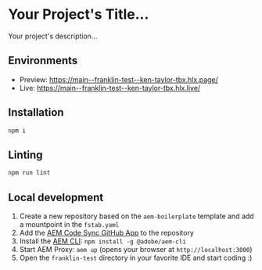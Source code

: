 # Your Project's Title...
Your project's description...

## Environments
- Preview: https://main--franklin-test--ken-taylor-tbx.hlx.page/
- Live: https://main--franklin-test--ken-taylor-tbx.hlx.live/

## Installation

```sh
npm i
```

## Linting

```sh
npm run lint
```

## Local development

1. Create a new repository based on the `aem-boilerplate` template and add a mountpoint in the `fstab.yaml`
1. Add the [AEM Code Sync GitHub App](https://github.com/apps/aem-code-sync) to the repository
1. Install the [AEM CLI](https://github.com/adobe/helix-cli): `npm install -g @adobe/aem-cli`
1. Start AEM Proxy: `aem up` (opens your browser at `http://localhost:3000`)
1. Open the `franklin-test` directory in your favorite IDE and start coding :)
